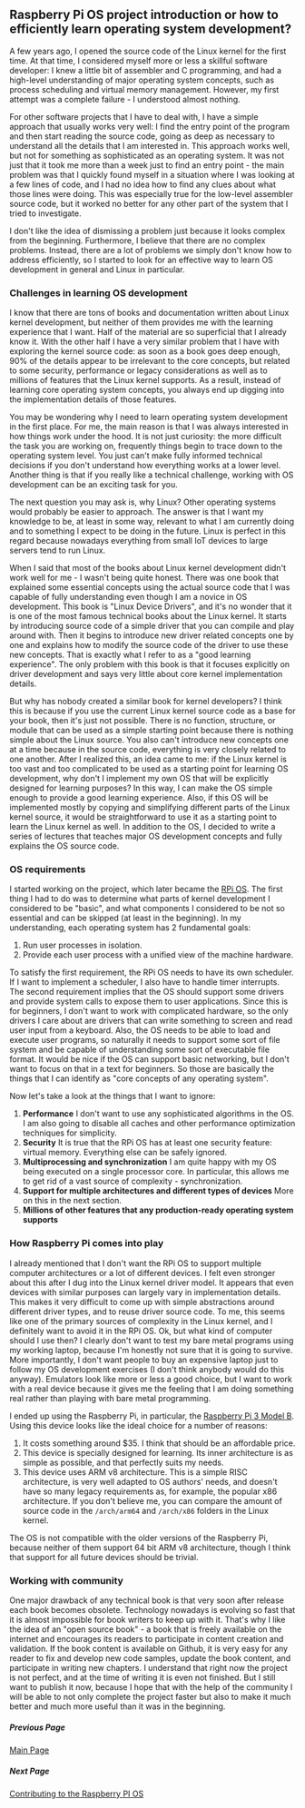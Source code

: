 <!--
/*
 * SPDX-FileCopyrightText: 2018 Sergey Matyukevich <s.matyukevich@gmail.com>
 *
 * SPDX-License-Identifier: MIT
 */
-->
## Raspberry Pi OS project introduction or how to efficiently learn operating system development?

A few years ago, I opened the source code of the Linux kernel for the first time. At that time, I considered myself more or less a skillful software developer: I knew a little bit of assembler and C programming, and had a high-level understanding of major operating system concepts, such as process scheduling and virtual memory management. However, my first attempt was a complete failure - I understood almost nothing.

For other software projects that I have to deal with, I have a simple approach that usually works very well: I find the entry point of the program and then start reading the source code, going as deep as necessary to understand all the details that I am interested in. This approach works well, but not for something as sophisticated as an operating system. It was not just that it took me more than a week just to find an entry point - the main problem was that I quickly found myself in a situation where I was looking at a few lines of code,  and I had no idea how to find any clues about what those lines were doing. This was especially true for the low-level assembler source code, but it worked no better for any other part of the system that I tried to investigate. 

I don't like the idea of dismissing a problem just because it looks complex from the beginning. Furthermore, I believe that there are no complex problems. Instead, there are a lot of problems we simply don't know how to address efficiently, so I started to look for an effective way to learn OS development in general and Linux in particular.

### Challenges in learning OS development

I know that there are tons of books and documentation written about Linux kernel development, but neither of them provides me with the learning experience that I want. Half of the material are so superficial that I already know it. With the other half I have a very similar problem that I have with exploring the kernel source code: as soon as a book goes deep enough, 90% of the details appear to be irrelevant to the core concepts, but related to some security, performance or legacy considerations as well as to millions of features that the Linux kernel supports. As a result, instead of learning core operating system concepts, you always end up digging into the implementation details of those features.

You may be wondering why I need to learn operating system development in the first place. For me, the main reason is that I was always interested in how things work under the hood. It is not just curiosity: the more difficult the task you are working on, frequently things begin to trace down to the operating system level. You just can't make fully informed technical decisions if you don't understand how everything works at a lower level. Another thing is that if you really like a technical challenge, working with OS development can be an exciting task for you.

The next question you may ask is, why Linux? Other operating systems would probably be easier to approach. The answer is that I want my knowledge to be, at least in some way, relevant to what I am currently doing and to something I expect to be doing in the future. Linux is perfect in this regard because nowadays everything from small IoT devices to large servers tend to run Linux.

When I said that most of the books about Linux kernel development didn't work well for me - I wasn't being quite honest. There was one book that explained some essential concepts using the actual source code that I was capable of fully understanding even though I am a novice in OS development. This book is "Linux Device Drivers", and it's no wonder that it is one of the most famous technical books about the Linux kernel. It starts by introducing source code of a simple driver that you can compile and play around with. Then it begins to introduce new driver related concepts one by one and explains how to modify the source code of the driver to use these new concepts. That is exactly what I refer to as a "good learning experience". The only problem with this book is that it focuses explicitly on driver development and says very little about core kernel implementation details.

But why has nobody created a similar book for kernel developers? I think this is because if you use the current Linux kernel source code as a base for your book, then it's just not possible. There is no function, structure, or module that can be used as a simple starting point because there is nothing simple about the Linux source. You also can't introduce new concepts one at a time because in the source code, everything is very closely related to one another. After I realized this, an idea came to me: if the Linux kernel is too vast and too complicated to be used as a starting point for learning OS development, why don't I implement my own OS that will be explicitly designed for learning purposes? In this way, I can make the OS simple enough to provide a good learning experience. Also, if this OS will be implemented mostly by copying and simplifying different parts of the Linux kernel source, it would be straightforward to use it as a starting point to learn the Linux kernel as well. In addition to the OS, I decided to write a series of lectures that teaches major OS development concepts and fully explains the OS source code.

### OS requirements

I started working on the project, which later became the [RPi OS](https://github.com/s-matyukevich/raspberry-pi-os). The first thing I had to do was to determine what parts of kernel development I considered to be "basic", and what components I considered to be not so essential and can be skipped (at least in the beginning). In my understanding, each operating system has 2 fundamental goals:

1. Run user processes in isolation.
1. Provide each user process with a unified view of the machine hardware.

To satisfy the first requirement, the RPi OS needs to have its own scheduler. If I want to implement a scheduler, I also have to handle timer interrupts. The second requirement implies that the OS should support some drivers and provide system calls to expose them to user applications. Since this is for beginners, I don't want to work with complicated hardware, so the only drivers I care about are drivers that can write something to screen and read user input from a keyboard. Also, the OS needs to be able to load and execute user programs, so naturally it needs to support some sort of file system and be capable of understanding some sort of executable file format. It would be nice if the OS can support basic networking, but I don't want to focus on that in a text for beginners. So those are basically the things that I can identify as "core concepts of any operating system".

Now let's take a look at the things that I want to ignore:
1. **Performance** I don't want to use any sophisticated algorithms in the OS. I am also going to disable all caches and other performance optimization techniques for simplicity.
1. **Security** It is true that the RPi OS has at least one security feature: virtual memory. Everything else can be safely ignored.
1. **Multiprocessing and synchronization** I am quite happy with my OS being executed on a single processor core. In particular, this allows me to get rid of a vast source of complexity - synchronization. 
1. **Support for multiple architectures and different types of devices** More on this in the next section.
1. **Millions of other features that any production-ready operating system supports**

### How Raspberry Pi comes into play

I already mentioned that I don't want the RPi OS to support multiple computer architectures or a lot of different devices. I felt even stronger about this after I dug into the Linux kernel driver model. It appears that even devices with similar purposes can largely vary in implementation details. This makes it very difficult to come up with simple abstractions around different driver types, and to reuse driver source code. To me, this seems like one of the primary sources of complexity in the Linux kernel, and I definitely want to avoid it in the RPi OS. Ok, but what kind of computer should I use then? I clearly don't want to test my bare metal programs using my working laptop, because I'm honestly not sure that it is going to survive. More importantly, I don't want people to buy an expensive laptop just to follow my OS development exercises (I don't think anybody would do this anyway). Emulators look like more or less a good choice, but I want to work with a real device because it gives me the feeling that I am doing something real rather than playing with bare metal programming.

I ended up using the Raspberry Pi, in particular, the [Raspberry Pi 3 Model B](https://www.raspberrypi.org/products/raspberry-pi-3-model-b/). Using this device looks like the ideal choice for a number of reasons:

1. It costs something around $35. I think that should be an affordable price.
1. This device is specially designed for learning. Its inner architecture is as simple as possible, and that perfectly suits my needs.
1. This device uses ARM v8 architecture. This is a simple RISC architecture, is very well adapted to OS authors' needs, and doesn't have so many legacy requirements as, for example, the popular x86 architecture. If you don't believe me, you can compare the amount of source code in the `/arch/arm64` and `/arch/x86` folders in the Linux kernel.

The OS is not compatible with the older versions of the Raspberry Pi, because neither of them support 64 bit ARM v8 architecture, though I think that support for all future devices should be trivial.

### Working with community

One major drawback of any technical book is that very soon after release each book becomes obsolete. Technology nowadays is evolving so fast that it is almost impossible for book writers to keep up with it. That's why I like the idea of an "open source book" - a book that is freely available on the internet and encourages its readers to participate in content creation and validation. If the book content is available on Github, it is very easy for any reader to fix and develop new code samples, update the book content, and participate in writing new chapters. I understand that right now the project is not perfect, and at the time of writing it is even not finished. But I still want to publish it now, because I hope that with the help of the community I will be able to not only complete the project faster but also to make it much better and much more useful than it was in the beginning. 

##### Previous Page

[Main Page](https://github.com/s-matyukevich/raspberry-pi-os#learning-operating-system-development-using-linux-kernel-and-raspberry-pi)

##### Next Page

[Contributing to the Raspberry PI OS](../docs/Contributions.md)
